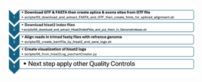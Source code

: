 <p align="center">
  <img src="../images/step3_USAGE_GUIDE.png" alt="RNA-seq Flowchart" width="600">
</p>


